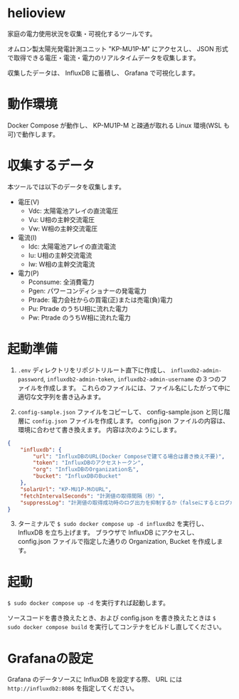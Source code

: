 # helioview

家庭の電力使用状況を収集・可視化するツールです。

オムロン製太陽光発電計測ユニット "KP-MU1P-M" にアクセスし、 JSON 形式で取得できる電圧・電流・電力のリアルタイムデータを収集します。

収集したデータは、 InfluxDB に蓄積し、 Grafana で可視化します。

# 動作環境

Docker Compose が動作し、 KP-MU1P-M と疎通が取れる Linux 環境(WSL も可)で動作します。

# 収集するデータ

本ツールでは以下のデータを収集します。

- 電圧(V)
    - Vdc: 太陽電池アレイの直流電圧
    - Vu: U相の主幹交流電圧
    - Vw: W相の主幹交流電圧
- 電流(I)
    - Idc: 太陽電池アレイの直流電流
    - Iu: U相の主幹交流電流
    - Iw: W相の主幹交流電流
- 電力(P)
    - Pconsume: 全消費電力
    - Pgen: パワーコンディショナーの発電電力
    - Ptrade: 電力会社からの買電(正)または売電(負)電力
    - Pu: Ptrade のうちU相に流れた電力
    - Pw: Ptrade のうちW相に流れた電力

# 起動準備

1. `.env` ディレクトリをリポジトリルート直下に作成し、 `influxdb2-admin-password`, `influxdb2-admin-token`, `influxdb2-admin-username` の３つのファイルを作成します。
これらのファイルには、ファイル名にしたがって中に適切な文字列を書き込みます。

2. `config-sample.json` ファイルをコピーして、 config-sample.json と同じ階層に `config.json` ファイルを作成します。
config.json ファイルの内容は、環境に合わせて書き換えます。
内容は次のようにします。

```json
{
    "influxdb": {
        "url": "InfluxDBのURL(Docker Composeで建てる場合は書き換え不要)",
        "token": "InfluxDBのアクセストークン",
        "org": "InfluxDBのOrganization名",
        "bucket": "InfluxDBのBucket"
    },
    "solarUrl": "KP-MU1P-MのURL",
    "fetchIntervalSeconds": "計測値の取得間隔（秒）",
    "suppressLog": "計測値の取得成功時のログ出力を抑制するか（falseにするとログが出る）"
}
```

3. ターミナルで `$ sudo docker compose up -d influxdb2` を実行し、 InfluxDB を立ち上げます。
ブラウザで InfluxDB にアクセスし、 config.json ファイルで指定した通りの Organization, Bucket を作成します。

#  起動

`$ sudo docker compose up -d` を実行すれば起動します。

ソースコードを書き換えたとき、および config.json を書き換えたときは `$ sudo docker compose build` を実行してコンテナをビルドし直してください。

# Grafanaの設定

Grafana のデータソースに InfluxDB を設定する際、 URL には `http://influxdb2:8086` を指定してください。
